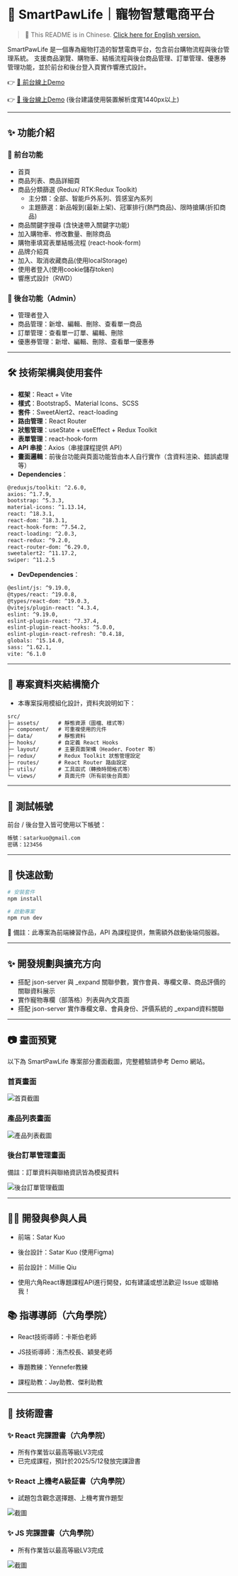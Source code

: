 # 🐾 SmartPawLife｜寵物智慧電商平台

> 📘 This README is in Chinese. [Click here for English version.](./README_EN.md)

SmartPawLife 是一個專為寵物打造的智慧電商平台，包含前台購物流程與後台管理系統。
支援商品瀏覽、購物車、結帳流程與後台商品管理、訂單管理、優惠券管理功能，並於前台和後台登入頁實作響應式設計。

👉 [🔗 前台線上Demo](https://satarkuo.github.io/SmartPawLife/)

👉 [🔗 後台線上Demo](https://satarkuo.github.io/SmartPawLife/#/login)  (後台建議使用裝置解析度寬1440px以上)

---

## ✨ 功能介紹

### 🔸 前台功能
- 首頁
- 商品列表、商品詳細頁
- 商品分類篩選 (Redux/ RTK:Redux Toolkit)
    - 主分類：全部、智能戶外系列、質感室內系列
    - 主題篩選：新品報到(最新上架)、冠軍排行(熱門商品)、限時搶購(折扣商品)
- 商品關鍵字搜尋 (含快速帶入關鍵字功能)
- 加入購物車、修改數量、刪除商品
- 購物車填寫表單結帳流程 (react-hook-form)
- 品牌介紹頁
- 加入、取消收藏商品(使用localStorage)
- 使用者登入(使用cookie儲存token)
- 響應式設計（RWD）

### 🔸 後台功能（Admin）
- 管理者登入
- 商品管理：新增、編輯、刪除、查看單一商品
- 訂單管理：查看單一訂單、編輯、刪除
- 優惠券管理：新增、編輯、刪除、查看單一優惠券

---

## 🛠 技術架構與使用套件
- **框架**：React + Vite
- **樣式**：Bootstrap5、Material Icons、SCSS
- **套件**：SweetAlert2、react-loading
- **路由管理**：React Router
- **狀態管理**：useState + useEffect + Redux Toolkit
- **表單管理**：react-hook-form
- **API 串接**：Axios（串接課程提供 API）
- **畫面邏輯**：前後台功能與頁面功能皆由本人自行實作（含資料渲染、錯誤處理等）
- **Dependencies**：
```txt
@reduxjs/toolkit: ^2.6.0,
axios: ^1.7.9,
bootstrap: ^5.3.3,
material-icons: ^1.13.14,
react: ^18.3.1,
react-dom: ^18.3.1,
react-hook-form: ^7.54.2,
react-loading: ^2.0.3,
react-redux: ^9.2.0,
react-router-dom: ^6.29.0,
sweetalert2: ^11.17.2,
swiper: ^11.2.5
```
- **DevDependencies**：
```txt
@eslint/js: ^9.19.0,
@types/react: ^19.0.8,
@types/react-dom: ^19.0.3,
@vitejs/plugin-react: ^4.3.4,
eslint: ^9.19.0,
eslint-plugin-react: ^7.37.4,
eslint-plugin-react-hooks: ^5.0.0,
eslint-plugin-react-refresh: ^0.4.18,
globals: ^15.14.0,
sass: ^1.62.1,
vite: ^6.1.0
```

---

## 📁 專案資料夾結構簡介

- 本專案採用模組化設計，資料夾說明如下：
```txt
src/ 
├─ assets/      # 靜態資源（圖檔、樣式等） 
├─ component/   # 可重複使用的元件 
├─ data/        # 靜態資料 
├─ hooks/       # 自定義 React Hooks 
├─ layout/      # 主要頁面架構（Header、Footer 等） 
├─ redux/       # Redux Toolkit 狀態管理設定 
├─ routes/      # React Router 路由設定 
├─ utils/       # 工具函式（轉換時間格式等） 
└─ views/       # 頁面元件（所有前後台頁面）
```

---

## 🔐 測試帳號

前台 / 後台登入皆可使用以下帳號：
```txt
帳號：satarkuo@gmail.com
密碼：123456
```

---

## 🚀 快速啟動

```bash
# 安裝套件
npm install

# 啟動專案
npm run dev
```

🔸 備註：此專案為前端練習作品，API 為課程提供，無需額外啟動後端伺服器。

---


## ✨ 開發規劃與擴充方向
- 搭配 json-server 與 _expand 關聯參數，實作會員、專欄文章、商品評價的關聯資料展示
- 實作寵物專欄（部落格）列表與內文頁面
- 搭配 json-server 實作專欄文章、會員身份、評價系統的 _expand資料關聯

---

## 📷 畫面預覽
以下為 SmartPawLife 專案部分畫面截圖，完整體驗請參考 Demo 網站。

### 首頁畫面
![首頁截圖](./screenshots/home.png)

### 產品列表畫面
![產品列表截圖](./screenshots/productList.png)

### 後台訂單管理畫面
備註：訂單資料與聯絡資訊皆為模擬資料

![後台訂單管理截圖](./screenshots/adminSingleOrder.png)

---

## 🙋‍♀️ 開發與參與人員
- 前端：Satar Kuo 

- 後台設計：Satar Kuo (使用Figma)

- 前台設計：Ｍillie Qiu 

- 使用六角React專題課程API進行開發，如有建議或想法歡迎 Issue 或聯絡我！

## 📚 指導導師（六角學院）

- React技術導師：卡斯伯老師

- JS技術導師：洧杰校長、穎旻老師

- 專題教練：Yennefer教練

- 課程助教：Jay助教、傑利助教

---

## 🏅 技術證書

### ✨ React 完課證書（六角學院）
- 所有作業皆以最高等級LV3完成
- 已完成課程，預計於2025/5/12發放完課證書

### ✨ React 上機考A級証書（六角學院）
- 試題包含觀念選擇題、上機考實作題型

![截圖](./screenshots/reactExamCertificate.png)

### ✨ JS 完課證書（六角學院）
- 所有作業皆以最高等級LV3完成

![截圖](./screenshots/jsCertificate.png)


